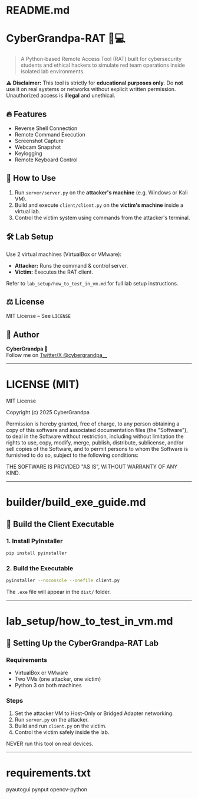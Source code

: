
# README.md

# CyberGrandpa-RAT 👴💻

> A Python-based Remote Access Tool (RAT) built for cybersecurity students and ethical hackers to simulate red team operations inside isolated lab environments.

⚠️ **Disclaimer:** This tool is strictly for **educational purposes only**. Do **not** use it on real systems or networks without explicit written permission. Unauthorized access is **illegal** and unethical.

## 🔥 Features
- Reverse Shell Connection
- Remote Command Execution
- Screenshot Capture
- Webcam Snapshot
- Keylogging
- Remote Keyboard Control

## 🧪 How to Use
1. Run `server/server.py` on the **attacker's machine** (e.g. Windows or Kali VM).
2. Build and execute `client/client.py` on the **victim's machine** inside a virtual lab.
3. Control the victim system using commands from the attacker's terminal.

## 🛠 Lab Setup
Use 2 virtual machines (VirtualBox or VMware):
- **Attacker:** Runs the command & control server.
- **Victim:** Executes the RAT client.

Refer to `lab_setup/how_to_test_in_vm.md` for full lab setup instructions.

## ⚖️ License
MIT License – See `LICENSE`

## 🧙 Author
**CyberGrandpa 👑**  
Follow me on [Twitter/X @cybergrandpa__](https://twitter.com/cybergrandpa__)

---

# LICENSE (MIT)

MIT License

Copyright (c) 2025 CyberGrandpa

Permission is hereby granted, free of charge, to any person obtaining a copy
of this software and associated documentation files (the "Software"), to deal
in the Software without restriction, including without limitation the rights
to use, copy, modify, merge, publish, distribute, sublicense, and/or sell
copies of the Software, and to permit persons to whom the Software is
furnished to do so, subject to the following conditions:

THE SOFTWARE IS PROVIDED "AS IS", WITHOUT WARRANTY OF ANY KIND.

---

# builder/build_exe_guide.md

## 🧱 Build the Client Executable

### 1. Install PyInstaller
```bash
pip install pyinstaller
```

### 2. Build the Executable
```bash
pyinstaller --noconsole --onefile client.py
```

The `.exe` file will appear in the `dist/` folder.

---

# lab_setup/how_to_test_in_vm.md

## 🧪 Setting Up the CyberGrandpa-RAT Lab

### Requirements
- VirtualBox or VMware
- Two VMs (one attacker, one victim)
- Python 3 on both machines

### Steps
1. Set the attacker VM to Host-Only or Bridged Adapter networking.
2. Run `server.py` on the attacker.
3. Build and run `client.py` on the victim.
4. Control the victim safely inside the lab.

NEVER run this tool on real devices.

---

# requirements.txt

pyautogui
pynput
opencv-python
